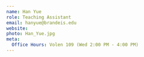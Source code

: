 ```yaml
---
name: Han Yue
role: Teaching Assistant
email: hanyue@brandeis.edu
website: 
photo: Han_Yue.jpg
meta:
  Office Hours: Volen 109 (Wed 2:00 PM - 4:00 PM)
---
```

